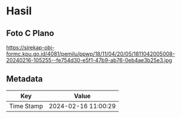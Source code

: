 # Hasil

## Foto C Plano

https://sirekap-obj-formc.kpu.go.id/4081/pemilu/ppwp/18/11/04/20/05/1811042005008-20240216-105255--fe754d30-e5f1-47b9-ab76-0eb4ae3b25e3.jpg


## Metadata

| Key        | Value               |
| ---------- | ------------------- |
| Time Stamp | 2024-02-16 11:00:29 |



